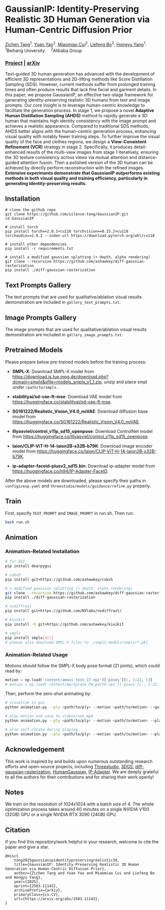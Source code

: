 # GaussianIP: Identity-Preserving Realistic 3D Human Generation via Human-Centric Diffusion Prior

[Zichen Tang](https://github.com/silence-tang)<sup>1</sup>, [Yuan Yao]()<sup>2</sup>, [Miaomiao Cui]()<sup>2</sup>, [Liefeng Bo](https://scholar.google.com/citations?user=FJwtMf0AAAAJ&hl=en)<sup>2</sup>, [Hongyu Yang](https://scholar.google.com/citations?user=dnbjaWIAAAAJ)<sup>1</sup>.  
<sup>1</sup>Beihang University&nbsp;&nbsp;&nbsp;&nbsp;&nbsp;<sup>2</sup>Alibaba Group

### [Project](https://silence-tang.github.io/gaussian-ip/) | [arXiv](https://arxiv.org/abs/2503.11143)

Text-guided 3D human generation has advanced with the development of efficient 3D representations and 2D-lifting methods like Score Distillation Sampling (SDS). However, current methods suffer from prolonged training times and often produce results that lack fine facial and garment details. In this paper, we propose GaussianIP, an effective two-stage framework for generating identity-preserving realistic 3D humans from text and image prompts. Our core insight is to leverage human-centric knowledge to facilitate the generation process. In stage 1, we propose a novel **Adaptive Human Distillation Sampling (AHDS)** method to rapidly generate a 3D human that maintains high identity consistency with the image prompt and achieves a realistic appearance. Compared to traditional SDS methods, AHDS better aligns with the human-centric generation process, enhancing visual quality with notably fewer training steps. To further improve the visual quality of the face and clothes regions, we design a **View-Consistent Refinement (VCR)** strategy in stage 2. Specifically, it produces detail-enhanced results of the multi-view images from stage 1 iteratively, ensuring the 3D texture consistency across views via mutual attention and distance-guided attention fusion. Then a polished version of the 3D human can be achieved by directly perform reconstruction with the refined images. **Extensive experiments demonstrate that GaussianIP outperforms existing methods in both visual quality and training efficiency, particularly in generating identity-preserving results.**

## Installation
```
# clone the github repo
git clone https://github.com/silence-tang/GaussianIP.git
cd GaussianIP

# install torch
pip install torch==2.0.1+cu118 torchvision==0.15.2+cu118 torchaudio==2.0.2 --index-url https://download.pytorch.org/whl/cu118

# install other dependencies
pip install -r requirements.txt

# install a modified gaussian splatting (+ depth, alpha rendering)
git clone --recursive https://github.com/ashawkey/diff-gaussian-rasterization
pip install ./diff-gaussian-rasterization
```

## Text Prompts Gallery
The text prompts that are used for qualitative/ablation visual results demonstration are included in `gallery_text_prompts.txt`.

## Image Prompts Gallery
The image prompts that are used for qualitative/ablation visual results demonstration are included in `gallery_image_prompts.txt`.

## Pretrained Models
Please prepare below pre-trained models before the training process:

* **SMPL-X**: Download SMPL-X model from https://download.is.tue.mpg.de/download.php?domain=smplx&sfile=models_smplx_v1_1.zip, unzip and place smpl under `/path/to/smplx`.

* **stabilityai/sd-vae-ft-mse**: Download VAE model from https://huggingface.co/stabilityai/sd-vae-ft-mse.

* **SG161222/Realistic_Vision_V4.0_noVAE**: Download diffusion base model from https://huggingface.co/SG161222/Realistic_Vision_V4.0_noVAE.

* **lllyasviel/control_v11p_sd15_openpose**: Download ControlNet model from https://huggingface.co/lllyasviel/control_v11p_sd15_openpose.

* **laion/CLIP-ViT-H-14-laion2B-s32B-b79K**: Download image encoder model from https://huggingface.co/laion/CLIP-ViT-H-14-laion2B-s32B-b79K.

* **ip-adapter-faceid-plusv2_sd15.bin**: Download ip-adapter model from https://huggingface.co/h94/IP-Adapter-FaceID.

After the above models are downloaded, please specify their paths in `configs/exp.yaml` and `threestudio/models/guidance/refine.py` properly.

## Train
First, specify `TEXT_PROMPT` and `IMAGE_PROMPT` in run.sh.
Then run:
```bash
bash run.sh
```

## Animation
### Animation-Related Installation
```bash
# for GUI
pip install dearpygui

# cubvh
pip install git+https://github.com/ashawkey/cubvh

# a modified gaussian splatting (+ depth, alpha rendering)
git clone --recursive https://github.com/ashawkey/diff-gaussian-rasterization
pip install ./diff-gaussian-rasterization

# nvdiffrast
pip install git+https://github.com/NVlabs/nvdiffrast/

# kiuikit
pip install -U git+https://github.com/ashawkey/kiuikit

# smplx
pip install smplx[all]
# please also download SMPL-X files to ./smplx_models/smplx/*.pkl
```

### Animation-Related Usage
Motions should follow the SMPL-X body pose format (21 joints), which could read by:
```python
motion = np.load('content/amass_test_17.npz')['poses'][:, 1:22, :3]
# motion = np.load('content/Aeroplane_FW_part9.npz')['poses'][:, 1:22, :3]
```

Then, perform the zero-shot animating by:
```bash
# visualize in gui
python animation.py --ply <path/to/ply> --motion <path/to/motion> --gui

# play motion and save to videos/xxx.mp4
python animation.py --ply <path/to/ply> --motion <path/to/motion> --play

# also self-rotate during playing
python animation.py --ply <path/to/ply> --motion <path/to/motion> --play --rotate
```

## Acknowledgement
This work is inspired by and builds upon numerous outstanding research efforts and open-source projects, including [Threestudio](https://github.com/threestudio-project/threestudio), [3DGS](https://github.com/graphdeco-inria/gaussian-splatting), [diff-gaussian-rasterization](https://github.com/graphdeco-inria/diff-gaussian-rasterization), [HumanGaussian](https://github.com/alvinliu0/HumanGaussian/), [IP-Adapter](https://github.com/tencent-ailab/IP-Adapter/). We are deeply grateful to all the authors for their contributions and for sharing their work openly!

## Notes
We train on the resolution of 1024x1024 with a batch size of 4. The whole optimization process takes around 40 minutes on a single NVIDIA V100 (32GB) GPU or a single NVIDIA RTX 3090 (24GB) GPU.

## Citation
If you find this repository/work helpful in your research, welcome to cite the paper and give a star.
```
@misc{
    tang2025gaussianipidentitypreservingrealistic3d,
    title={GaussianIP: Identity-Preserving Realistic 3D Human Generation via Human-Centric Diffusion Prior}, 
    author={Zichen Tang and Yuan Yao and Miaomiao Cui and Liefeng Bo and Hongyu Yang},
    year={2025},
    eprint={2503.11143},
    archivePrefix={arXiv},
    primaryClass={cs.CV},
    url={https://arxiv.org/abs/2503.11143}, 
}
